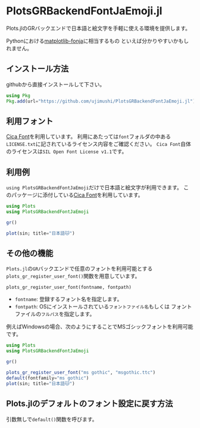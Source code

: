 # PlotsGRBackendFontJaEmoji.jl
Plots.jlのGRバックエンドで日本語と絵文字を手軽に使える環境を提供します。

Pythonにおける[matplotlib-fonja](https://github.com/ciffelia/matplotlib-fontja)に相当するもの
といえば分かりやすいかもしれません。

## インストール方法

githubから直接インストールして下さい。

```julia
using Pkg
Pkg.add(url="https://github.com/ujimushi/PlotsGRBackendFontJaEmoji.jl")
```

## 利用フォント

[Cica Font](https://github.com/miiton/Cica)を利用しています。
利用にあたっては`font`フォルダの中ある`LICENSE.txt`に記されているライセンス内容をご確認ください。
`Cica Font`自体のライセンスは`SIL Open Font License v1.1`です。

## 利用例

`using PlotsGRBackendFontJaEmoji`だけで日本語と絵文字が利用できます。
このパッケージに添付している[Cica Font](https://github.com/miiton/Cica)を利用しています。

```julia
using Plots
using PlotsGRBackendFontJaEmoji

gr()

plot(sin; title="日本語🐱")
```

## その他の機能

`Plots.jl`の`GR`バックエンドで任意のフォントを利用可能とする
`plots_gr_register_user_font()`関数を用意しています。

    plots_gr_register_user_font(fontname, fontpath) 

* `fontname`: 登録するフォント名を指定します。
* `fontpath`: OSにインストールされている`フォントファイル名`もしくは
  フォントファイルの`フルパス`を指定します。

例えばWindowsの場合、次のようにすることでMSゴシックフォントを利用可能です。

```julia
using Plots
using PlotsGRBackendFontJaEmoji

gr()

plots_gr_register_user_font("ms gothic", "msgothic.ttc")
default(fontfamily="ms gothic")
plot(sin; title="日本語🐱")
```

## Plots.jlのデフォルトのフォント設定に戻す方法

引数無しで`default()`関数を呼びます。
